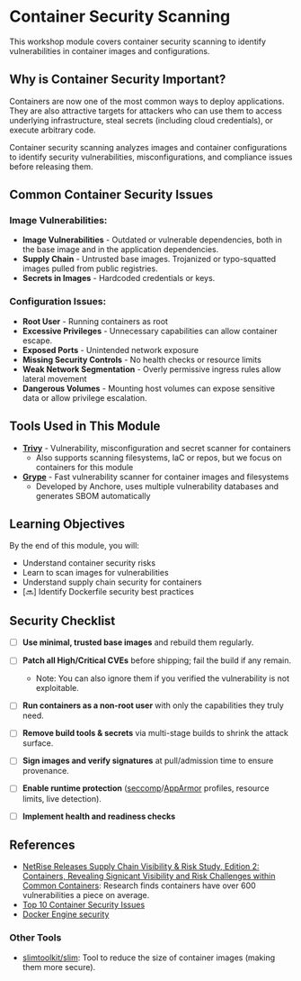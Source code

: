 # Container Security Scanning

This workshop module covers container security scanning to identify vulnerabilities in container images and configurations.

## Why is Container Security Important?
Containers are now one of the most common ways to deploy applications. They are also attractive targets for attackers who can use them to access underlying infrastructure, steal secrets (including cloud credentials), or execute arbitrary code.

Container security scanning analyzes images and container configurations to identify security vulnerabilities, misconfigurations, and compliance issues before releasing them.

## Common Container Security Issues

### Image Vulnerabilities:
- **Image Vulnerabilities** - Outdated or vulnerable dependencies, both in the base image and in the application dependencies.
- **Supply Chain** - Untrusted base images. Trojanized or typo-squatted images pulled from public registries.
- **Secrets in Images** - Hardcoded credentials or keys.

### Configuration Issues:
- **Root User** - Running containers as root
- **Excessive Privileges** - Unnecessary capabilities can allow container escape.
- **Exposed Ports** - Unintended network exposure
- **Missing Security Controls** - No health checks or resource limits
- **Weak Network Segmentation** - Overly permissive ingress rules allow lateral movement
- **Dangerous Volumes** - Mounting host volumes can expose sensitive data or allow privilege escalation.

## Tools Used in This Module

- [**Trivy**](https://github.com/aquasecurity/trivy) - Vulnerability, misconfiguration and secret scanner for containers
  - Also supports scanning filesystems, IaC or repos, but we focus on containers for this module
- [**Grype**](https://github.com/anchore/grype) - Fast vulnerability scanner for container images and filesystems
  - Developed by Anchore, uses multiple vulnerability databases and generates SBOM automatically

## Learning Objectives

By the end of this module, you will:
- Understand container security risks
- Learn to scan images for vulnerabilities
- Understand supply chain security for containers
- [🔜] Identify Dockerfile security best practices

## Security Checklist

- [ ] **Use minimal, trusted base images** and rebuild them regularly.
- [ ] **Patch all High/Critical CVEs** before shipping; fail the build if any remain.
  - Note: You can also ignore them if you verified the vulnerability is not exploitable.
- [ ] **Run containers as a non-root user** with only the capabilities they truly need.
- [ ] **Remove build tools & secrets** via multi-stage builds to shrink the attack surface.
- [ ] **Sign images and verify signatures** at pull/admission time to ensure provenance.
- [ ] **Enable runtime protection** ([seccomp](https://docs.docker.com/engine/security/seccomp/)/[AppArmor](https://docs.docker.com/engine/security/apparmor/) profiles, resource limits, live detection).
- [ ] **Implement health and readiness checks**



## References
- [NetRise Releases Supply Chain Visibility & Risk Study, Edition 2: Containers, Revealing Signicant Visibility and Risk Challenges within Common Containers](https://www.netrise.io/en/company/announcements/netrise-releases-supply-chain-visibility-risk-study-revealing-signicant-visibility-and-risk-challenges-within-common-containers): Research finds containers have over 600 vulnerabilities a piece on average.
- [Top 10 Container Security Issues](https://www.sentinelone.com/cybersecurity-101/cloud-security/container-security-issues/)
- [Docker Engine security](https://docs.docker.com/engine/security/)

### Other Tools
- [slimtoolkit/slim](https://github.com/slimtoolkit/slim): Tool to reduce the size of container images (making them more secure).